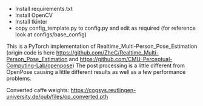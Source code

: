 - Install requirements.txt
- Install OpenCV
- Install tkinter
- copy config_template.py to config.py and edit as required (for reference look at configs/base_config)

This is a PyTorch implementation of Realtime_Multi-Person_Pose_Estimation (origin code is here https://github.com/ZheC/Realtime_Multi-Person_Pose_Estimation and https://github.com/CMU-Perceptual-Computing-Lab/openpose)
The post processing is a little different from OpenPose causing a little different results as well as a few performance problems.

Converted caffe weights: https://cogsys.reutlingen-university.de/pub/files/op_converted.pth
